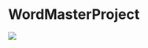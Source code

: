 # WordMasterProject
<img src = "https://github.com/choihjin/WordMasterProject/blob/master/screenshot/스크린샷%202022-09-06%20오전%2012.42.53.png?raw=true">
